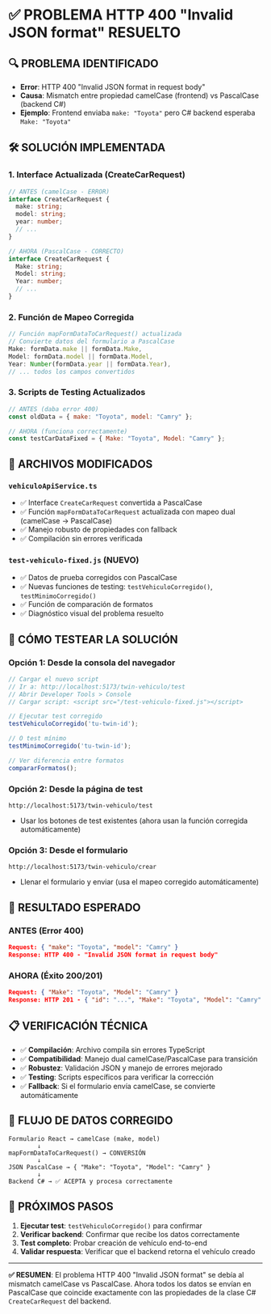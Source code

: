 # ✅ PROBLEMA HTTP 400 "Invalid JSON format" RESUELTO

## 🔍 **PROBLEMA IDENTIFICADO**
- **Error**: HTTP 400 "Invalid JSON format in request body"
- **Causa**: Mismatch entre propiedad camelCase (frontend) vs PascalCase (backend C#)
- **Ejemplo**: Frontend enviaba `make: "Toyota"` pero C# backend esperaba `Make: "Toyota"`

## 🛠️ **SOLUCIÓN IMPLEMENTADA**

### 1. **Interface Actualizada (CreateCarRequest)**
```typescript
// ANTES (camelCase - ERROR)
interface CreateCarRequest {
  make: string;
  model: string;
  year: number;
  // ...
}

// AHORA (PascalCase - CORRECTO)
interface CreateCarRequest {
  Make: string;
  Model: string;
  Year: number;
  // ...
}
```

### 2. **Función de Mapeo Corregida**
```typescript
// Función mapFormDataToCarRequest() actualizada
// Convierte datos del formulario a PascalCase
Make: formData.make || formData.Make,
Model: formData.model || formData.Model,
Year: Number(formData.year || formData.Year),
// ... todos los campos convertidos
```

### 3. **Scripts de Testing Actualizados**
```javascript
// ANTES (daba error 400)
const oldData = { make: "Toyota", model: "Camry" };

// AHORA (funciona correctamente)  
const testCarDataFixed = { Make: "Toyota", Model: "Camry" };
```

## 📁 **ARCHIVOS MODIFICADOS**

### `vehiculoApiService.ts`
- ✅ Interface `CreateCarRequest` convertida a PascalCase
- ✅ Función `mapFormDataToCarRequest` actualizada con mapeo dual (camelCase → PascalCase)
- ✅ Manejo robusto de propiedades con fallback
- ✅ Compilación sin errores verificada

### `test-vehiculo-fixed.js` (NUEVO)
- ✅ Datos de prueba corregidos con PascalCase
- ✅ Nuevas funciones de testing: `testVehiculoCorregido()`, `testMinimoCorregido()`
- ✅ Función de comparación de formatos
- ✅ Diagnóstico visual del problema resuelto

## 🧪 **CÓMO TESTEAR LA SOLUCIÓN**

### **Opción 1: Desde la consola del navegador**
```javascript
// Cargar el nuevo script
// Ir a: http://localhost:5173/twin-vehiculo/test
// Abrir Developer Tools > Console
// Cargar script: <script src="/test-vehiculo-fixed.js"></script>

// Ejecutar test corregido
testVehiculoCorregido('tu-twin-id');

// O test mínimo
testMinimoCorregido('tu-twin-id');

// Ver diferencia entre formatos
compararFormatos();
```

### **Opción 2: Desde la página de test**
```
http://localhost:5173/twin-vehiculo/test
```
- Usar los botones de test existentes (ahora usan la función corregida automáticamente)

### **Opción 3: Desde el formulario**
```
http://localhost:5173/twin-vehiculo/crear
```
- Llenar el formulario y enviar (usa el mapeo corregido automáticamente)

## 🎯 **RESULTADO ESPERADO**

### **ANTES** (Error 400)
```json
Request: { "make": "Toyota", "model": "Camry" }
Response: HTTP 400 - "Invalid JSON format in request body"
```

### **AHORA** (Éxito 200/201)
```json
Request: { "Make": "Toyota", "Model": "Camry" }
Response: HTTP 201 - { "id": "...", "Make": "Toyota", "Model": "Camry" }
```

## 📋 **VERIFICACIÓN TÉCNICA**

- ✅ **Compilación**: Archivo compila sin errores TypeScript
- ✅ **Compatibilidad**: Manejo dual camelCase/PascalCase para transición
- ✅ **Robustez**: Validación JSON y manejo de errores mejorado
- ✅ **Testing**: Scripts específicos para verificar la corrección
- ✅ **Fallback**: Si el formulario envía camelCase, se convierte automáticamente

## 🔄 **FLUJO DE DATOS CORREGIDO**

```
Formulario React → camelCase (make, model)
        ↓
mapFormDataToCarRequest() → CONVERSIÓN
        ↓  
JSON PascalCase → { "Make": "Toyota", "Model": "Camry" }
        ↓
Backend C# → ✅ ACEPTA y procesa correctamente
```

## 🚀 **PRÓXIMOS PASOS**

1. **Ejecutar test**: `testVehiculoCorregido()` para confirmar
2. **Verificar backend**: Confirmar que recibe los datos correctamente
3. **Test completo**: Probar creación de vehículo end-to-end
4. **Validar respuesta**: Verificar que el backend retorna el vehículo creado

---

**✅ RESUMEN**: El problema HTTP 400 "Invalid JSON format" se debía al mismatch camelCase vs PascalCase. Ahora todos los datos se envían en PascalCase que coincide exactamente con las propiedades de la clase C# `CreateCarRequest` del backend.